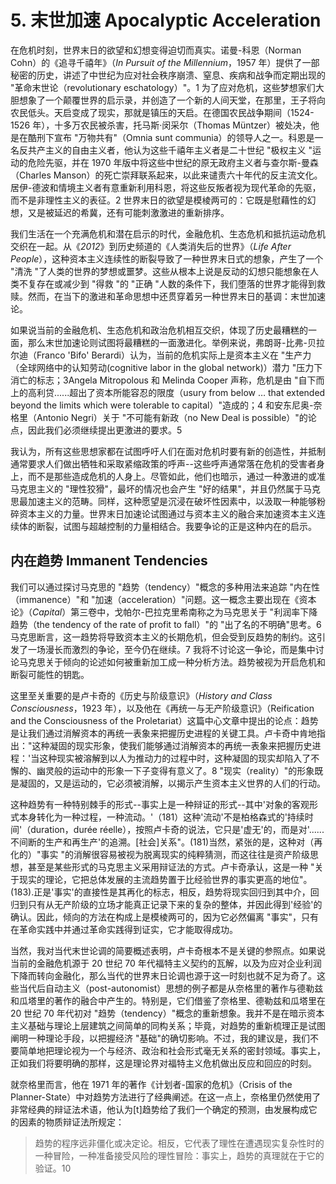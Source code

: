 # 5. 末世加速 Apocalyptic Acceleration
在危机时刻，世界末日的欲望和幻想变得迫切而真实。诺曼-科恩（Norman Cohn）的《追寻千禧年》（*In Pursuit of the Millennium*，1957 年）提供了一部秘密的历史，讲述了中世纪为应对社会秩序崩溃、窒息、疾病和战争而定期出现的 "革命末世论（revolutionary eschatology）"。1 为了应对危机，这些梦想家们大胆想象了一个颠覆世界的启示录，并创造了一个新的人间天堂，在那里，王子将向农民低头。天启变成了现实，那就是镇压的天启。在德国农民战争期间（1524-1526 年），十多万农民被杀害，托马斯·闵采尔（Thomas Müntzer）被处决，他是在酷刑下宣布 "万物共有"（Omnia sunt communia）的领导人之一。科恩是一名反共产主义的自由主义者，他认为这些千禧年主义者是二十世纪 "极权主义 "运动的危险先驱，并在 1970 年版中将这些中世纪的原无政府主义者与查尔斯-曼森（Charles Manson）的死亡崇拜联系起来，以此来谴责六十年代的反主流文化。居伊-德波和情境主义者有意重新利用科恩，将这些反叛者视为现代革命的先驱，而不是非理性主义的表征。2 世界末日的欲望是模棱两可的：它既是慰藉性的幻想，又是被延迟的希冀，还有可能刺激激进的重新排序。

我们生活在一个充满危机和潜在启示的时代，金融危机、生态危机和抵抗运动危机交织在一起。从《*2012*》到历史频道的《人类消失后的世界》（*Life After People*），这种资本主义连续性的断裂导致了一种世界末日式的想象，产生了一个 "清洗 "了人类的世界的梦想或噩梦。这些从根本上说是反动的幻想只能想象在人类不复存在或减少到 "得救 "的 "正确 "人数的条件下，我们堕落的世界才能得到救赎。然而，在当下的激进和革命思想中还贯穿着另一种世界末日的基调：末世加速论。

如果说当前的金融危机、生态危机和政治危机相互交织，体现了历史最糟糕的一面，那么末世加速论则试图将最糟糕的一面激进化。举例来说，弗朗哥-比弗-贝拉尔迪（Franco 'Bifo' Berardi）认为，当前的危机实际上是资本主义在 "生产力（全球网络中的认知劳动(cognitive labor in the global network)）潜力 "压力下消亡的标志；3Angela Mitropolous 和 Melinda Cooper 声称，危机是由 "自下而上的高利贷......超出了资本所能容忍的限度（usury from below … that extended beyond the limits which were tolerable to capital）"造成的；4 和安东尼奥-奈格里（Antonio Negri）关于 "不可能有新政（no New Deal is possible）"的论点，因此我们必须继续提出更激进的要求。5

我认为，所有这些思想家都在试图呼吁人们在面对危机时要有新的创造性，并抵制通常要求人们做出牺牲和采取紧缩政策的呼声--这些呼声通常落在危机的受害者身上，而不是那些造成危机的人身上。尽管如此，他们也暗示，通过一种激进的或准马克思主义的 "理性狡猾"，最坏的情况也会产生 "好的结果"，并且仍然属于马克思最加速主义的范畴。同样，这种愿望是沉浸在破坏性因素中，以汲取一种能够粉碎资本主义的力量。世界末日加速论试图通过与资本主义的融合来加速资本主义连续体的断裂，试图与超越控制的力量相结合。我要争论的正是这种内在的启示。
## 内在趋势 Immanent Tendencies
我们可以通过探讨马克思的 "趋势（tendency）"概念的多种用法来追踪 "内在性（immanence）"和 "加速（acceleration）"问题。这一概念主要出现在《资本论》（*Capital*）第三卷中，戈帕尔-巴拉克里希南称之为马克思关于 "利润率下降趋势（the tendency of the rate of profit to fall）"的 "出了名的不明确"思考。6 马克思断言，这一趋势将导致资本主义的长期危机，但会受到反趋势的制约。这引发了一场漫长而激烈的争论，至今仍在继续。7 我将不讨论这一争论，而是集中讨论马克思关于倾向的论述如何被重新加工成一种分析方法。趋势被视为开启危机和断裂可能性的钥匙。

这里至关重要的是卢卡奇的《历史与阶级意识》（*History and Class Consciousness*，1923 年），以及他在《再统一与无产阶级意识》（Reification and the Consciousness of the Proletariat）这篇中心文章中提出的论点：趋势是让我们通过消解资本的再统一表象来把握历史进程的关键工具。卢卡奇中肯地指出："这种凝固的现实形象，使我们能够通过消解资本的再统一表象来把握历史进程：'当这种现实被溶解到以人为推动力的过程中时，这种凝固的现实却陷入了不懈的、幽灵般的运动中的形象一下子变得有意义了。8 "现实（reality）"的形象既是凝固的，又是运动的，它必须被消解，以揭示产生资本主义世界的人们的行动。

这种趋势有一种特别棘手的形式--事实上是一种辩证的形式--其中'对象的客观形式本身转化为一种过程，一种流动。'（181）这种'流动'不是柏格森式的'持续时间'（duration，durée réelle），按照卢卡奇的说法，它只是'虚无'的，而是对'......不间断的生产和再生产'的追溯。[社会]关系"。(181)当然，紧张的是，这种对（再化的）"事实 "的消解很容易被视为脱离现实的纯粹猜测，而这往往是资产阶级思想，甚至是某些形式的马克思主义采用辩证法的方式。卢卡奇承认，这是一种 "关于现实的理论，它把总体发展的主流趋势置于比经验世界的事实更高的地位"。(183).正是'事实'的直接性是其再化的标志，相反，趋势将现实回归到其中介，回归到只有从无产阶级的立场才能真正记录下来的复杂的整体，并因此得到'经验'的确认。因此，倾向的方法在构成上是模棱两可的，因为它必然偏离 "事实"，只有在革命实践中并通过革命实践得到证实，它才能取得成功。

当然，我对当代末世论调的简要概述表明，卢卡奇根本不是关键的参照点。如果说当前的金融危机源于 20 世纪 70 年代福特主义契约的瓦解，以及为应对企业利润下降而转向金融化，那么当代的世界末日论调也源于这一时刻也就不足为奇了。这些当代后自动主义（post-autonomist）思想的例子都是从奈格里的著作与德勒兹和瓜塔里的著作的融合中产生的。特别是，它们借鉴了奈格里、德勒兹和瓜塔里在 20 世纪 70 年代初对 "趋势（tendency）"概念的重新想象。我并不是在暗示资本主义基础与理论上层建筑之间简单的同构关系；毕竟，对趋势的重新梳理正是试图阐明一种理论手段，以把握经济 "基础"的确切影响。不过，我的建议是，我们不要简单地把理论视为一个与经济、政治和社会形式毫无关系的密封领域。事实上，正如我们将要明确的那样，这是理论界对福特主义危机做出反应和回应的时刻。

就奈格里而言，他在 1971 年的著作《计划者-国家的危机》（Crisis of the Planner-State）中对趋势方法进行了经典阐述。在这一点上，奈格里仍然使用了非常经典的辩证法术语，他认为[t]趋势给了我们一个确定的预测，由发展构成它的因素的物质辩证法所规定：
>趋势的程序远非僵化或决定论。相反，它代表了理性在遭遇现实复杂性时的一种冒险，一种准备接受风险的理性冒险：事实上，趋势的真理就在于它的验证。10

